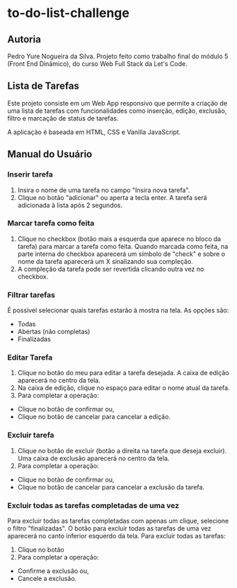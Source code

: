 # to-do-list-challenge

## Autoria
Pedro Yure Nogueira da Silva.
Projeto feito como trabalho final do módulo 5 (Front End Dinâmico), do curso Web Full Stack da Let's Code.

## Lista de Tarefas

Este projeto consiste em um Web App responsivo que permite a criação de uma lista de tarefas com funcionalidades como inserção, edição, exclusão, filtro e marcação de status de tarefas.

A aplicação é baseada em HTML, CSS e Vanilla JavaScript.

## Manual do Usuário

### Inserir tarefa
1. Insira o nome de uma tarefa no campo "Insira nova tarefa".
2. Clique no botão "adicionar" ou aperta a tecla enter. A tarefa será adicionada à lista após 2 segundos.

### Marcar tarefa como feita
1. Clique no checkbox (botão mais a esquerda que aparece no bloco da tarefa) para marcar a tarefa como feita. Quando marcada como feita, na parte interna do checkbox aparecerá um símbolo de "check" e sobre o nome da tarefa aparecerá um X sinalizando sua compleção.
2. A compleção da tarefa pode ser revertida clicando outra vez no checkbox.

### Filtrar tarefas
É possível selecionar quais tarefas estarão à mostra na tela. As opções são:
- Todas
- Abertas (não completas)
- Finalizadas

### Editar Tarefa 
1. Clique no botão do meu para editar a tarefa desejada. A caixa de edição aparecerá no centro da tela.
2. Na caixa de edição, clique no espaço para editar o nome atual da tarefa.
3. Para completar a operação:
  - Clique no botão de confirmar ou,
  - Clique no botão de cancelar para cancelar a edição.
 
### Excluir tarefa
1. Clique no botão de excluir (botão a direita na tarefa que deseja excluir). Uma caixa de exclusão aparecerá no centro da tela.
2. Para completar a operação:
  - Clique no botão de confirmar ou,
  - Clique no botão de cancelar para cancelar a exclusão da tarefa.

### Excluir todas as tarefas completadas de uma vez
Para excluir todas as tarefas completadas com apenas um clique, selecione o filtro "finalizadas". O botão para excluir todas as tarefas de uma vez aparecerá no canto inferior esquerdo da tela. Para excluir todas as tarefas:
1. Clique no botão
2. Para completar a operação:
  - Confirme a exclusão ou,
  - Cancele a exclusão.



